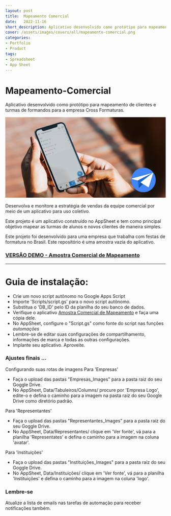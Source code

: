```yaml
---
layout: post
title:  Mapeamento Comercial
date:   2022-11-16
short_description: Aplicativo desenvolvido como protótipo para mapeamento de clientes e turmas de formandos para a empresa Cross Formaturas.
cover: /assets/images/covers/all/mapeamento-comercial.png
categories: 
- Portfolio
- Product
tags:
- Spreadsheet
- App Sheet
---
```



# Mapeamento-Comercial

Aplicativo desenvolvido como protótipo para mapeamento de clientes e turmas de formandos para a empresa Cross Formaturas.

<div>
  <a href="https://www.appsheet.com/templates/Sistema-de-Intelig%C3%AAncia-Comercial-para-Empresas-de-Formaturas?appGuidString=a9436ec2-a586-494d-8352-bf38b8efe3af" target="_blank" class="text-decoration-none">
  <img src="/assets/images/covers/pt-br/mapeamento-comercial.png" alt="" class=" w-100 img-fluid rounded-3 shadow mb-4">
  </a>
</div>

Desenvolva e monitore a estratégia de vendas da equipe comercial por meio de um aplicativo para uso coletivo.

Este projeto é um aplicativo construído no AppSheet e tem como principal objetivo mapear as turmas de alunos e novos clientes de maneira simples.

Este projeto foi desenvolvido para uma empresa que trabalha com festas de formatura no Brasil.
Este repositório é uma amostra vazia do aplicativo.

### [VERSÃO DEMO - Amostra Comercial de Mapeamento](https://www.appsheet.com/templates/Sistema-de-Intelig%C3%AAncia-Comercial-para-Empresas-de-Formaturas?appGuidString=a9436ec2-a586-494d-8352-bf38b8efe3af)

-----

# Guia de instalação:

- Crie um novo script autônomo no Google Apps Script
- Importe 'Scripts/script.gs' para o novo script autônomo.
- Substitua o 'DB_ID' pelo ID da planilha do seu banco de dados.
- Verifique o aplicativo [Amostra Comercial de Mapeamento](https://www.appsheet.com/templates/Sistema-de-Intelig%C3%AAncia-Comercial-para-Empresas-de-Formaturas?appGuidString=a9436ec2-a586-494d-8352-bf38b8efe3af) e faça uma cópia dele.
- No AppSheet, configure o "Script.gs" como fonte do script nas funções *automações*
- Lembre-se de editar suas configurações de compartilhamento, informações de marca e todas as outras configurações.
- Implante seu aplicativo. Aproveite.

### Ajustes finais ...

Configurando suas rotas de imagens
Para 'Empresas'
- Faça o upload das pastas "Empresas_Images" para a pasta raiz do seu Goggle Drive.
- No AppSheet, Data/Tabuleiros/Columns/ procure por 'Empresa Logo', edite-o e defina o caminho para a imagem na pasta raiz do seu Google Drive como diretório padrão.

Para 'Representantes'
- Faça o upload das pastas "Representantes_Images" para a pasta raiz do seu Goggle Drive.
- No AppSheet, Data/Representantes/ clique em 'Ver fonte', vá para a planilha 'Representates' e defina o caminho para a imagem na coluna 'avatar'.

Para 'Instituições'
- Faça o upload das pastas "Instituições_Images" para a pasta raiz do seu Goggle Drive.
- No AppSheet, Data/Instituições/ clique em 'Ver fonte', vá para a planilha 'Instituições' e defina o caminho para a imagem na coluna 'logo'.

### Lembre-se

Atualize a lista de emails nas tarefas de automação para receber notificações também.
